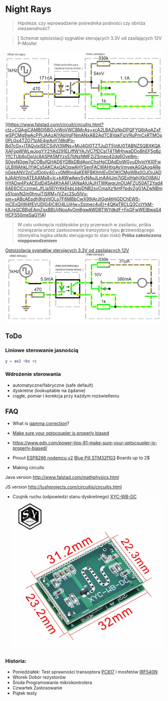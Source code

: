 # Night Rays 
> Hipoteza: czy wprowadzenie pośrednika podności czy obniża niezawodność?


> [ Schemat optoizolacji sygnałów sterujących 3.3V od zasilających 12V P-Mosfet
>
![](docs/circuitP.gif)
](https://www.falstad.com/circuit/circuitjs.html?ctz=CQAgjCAMB0l5BOJyWoVWCBMcAs+xcA2LBAZizNxDPQFYQ6iAoAZxFwSPCMg9wAcPPiJAAzAIYAbVgFNmANxAB2AdTC8VakFizVRuPmCxRTMOs0PLGx4TZO71zAE4giAoY7d6dPo-Bd7cGx+ITAQvlxlSECSdVt3MNs+MjJ4GI0TZTJuDT5VdU0TABNZSQBXKQAXAFopWWLwJogYY2YAd291ELjffWYAJVC7fDCsIT4TMHhwaDDoBhEF5gBzYfCTUb6oDpUc8ASPA5MYzsS7bNzNMF2iZSmeo42ds6Ove8m-S0gyN0gw7gCOBufQHAD6YDBkDBdAonChsHgCDAdDoWGyuDIyjoYKI0FwULBWAhkLIYIACs5AKCAxQAOqwAHYSenFACWAHtigAvVmyekAGQAogARenGekANV2nCufDotjy4G+v0MRm4aKERFBKIhhIEvDIOKICMgWBx0OJOrJADkJAAHVmATEAAMa8+lc+kAWwAwvSyNAyJLmAAjIJm7iGExIHahjXbOjI8AUHYADw4PxACEidD45A4KhAAFUANaAIUAJHTWKwqrJnOUAFZU50AT2Yad46AE6CICczmwLJfLla5ElYrKkEkbLbbjDNB2svCmaXz1kHFfpdvZgG1AZwNBms51cpvN2m0hnuiTlSRM+lVZxc2Su5lVu-sm+sABcAEpdh9tgVtlOLo7F6MBbCwX99jArJtGgl4tHiGDChEW5-mCExQIiW4fEVUDlG4IC8O4LUjHw+Dzmec4vEI+4QKeTRCLQ3CcIYkM-k8JgQCBBgEAmZgxBBUjiNosAyOmBgwAWDBTWYdkdF+FpGFwWEIBwaS4HCFS50meSaGYIA)
>
> W celu uniknięcia rozbłysków przy przerwach w zasilaniu, próba rozwiązania przez zastosowanie tranzystora typu **p**rzewodzącego (domyślna logika układu sterującego to stan niski) **Próba zakończona nieppowodzeniem**

[ Optoizolacja sygnałów sterujących 3.3V od zasilających 12V
![](docs/circuit.gif) 
](https://www.falstad.com/circuit/circuitjs.html?ctz=CQAgjCAMB0l5BOJyWoVWCBMcAs+xcA2LBAZizNxF0hAFYayAoAZxoSPCLvwA5udISABmAQwA2rAKbMAbiADsfamB5KVILFmrDa4LFCMx6zWooZhDauvStad4ZgCcQRPgO3US1L0bDwLpbW2DS4AmChvIqQQT7g9u4R9nRkZPCxaoaKZFw2GqrqhgAm0uIArhIALgC0EtLF4E0QMFbMAO5ujpGG8X6xIm76YIpcRIrWoyCcWhiQWMwASmER6vwGAnTW8ODQEdCMQgfMAOYr4KHr-R1KuQm9HvdQN0mCt3nqYC8TFw8RUS9Hn4JltHLFaGQ3JBViA+HAhv4sAB9MBIyBI+gUXAINGweAIMD0ehYHK4MiKei4vhopHIqxIshIgAKzkAoIDFAA6rAAdmIucUAJYAe2KAC8BdIuQAZACiABEuVYuQA1G7Yj62ez5L4QmjwtTBWHCNQoml8HhkSlEXHzSnounWxkAOTEAAcBYBMQAAxhKuaKuQBbADCXLI0DIKuYACNDVh6FxaIYkM8Y8TPI56ATwBRngAPPWQhC8eh0cg0JQgACqAGtAEKAYk5rFYVWkznKACtWV6AJ7MfM8AR8CxEegCIvliw1+uN0ViVgCiRiTs9vsMOMJYfzbO8CtThtc11CwDagM4GtyBV7RV3uxyOdy-WJyuJeVyqs5RdIfXym2+hS-WAAXAAlDcIIONQyi+GCLzdOo8RgPYCydDkeT2JBTyxMhmgIdk2HqJhUL-L03QAp08Fwd0UwEfBUxEMMVGAkRbhAtBZE-Pkrz5NR0JvORQjRoRWjxkajAIJszBCrCTSatoWhHC0swCCwkndEY9C4JiEA4HMcCRJp65aVo1AsEAA)


## ToDo

### Liniowe sterowanie jasnością
```m
y = ax2 +bx +c
```

### Wdrożenie sterowania
- automatyczne/fabryczne (safe default)
- dyskretne (lookuptable na żądanie)
- ciągłe, pomiar i korekcja przy każdym rozświetleniu

## FAQ

- What is [gamma correction](docs/led-tricks-gamma-correction.pdf)?
- [ Make sure your optocoupler is properly biased](https://www.edn.com/power-tips-81-make-sure-your-optocoupler-is-properly-biased/)

- https://www.edn.com/power-tips-81-make-sure-your-optocoupler-is-properly-biased/
- Pinout 
[ESP8266 nodemcu v2](docs/esp8266-nodemcu-dev-kit-v2-pins.png)
[Blue Pill STM32f103](docs\stm32f103c8t6_pinout_voltage01.png)
Boards up to 2$
- Making circuits
  
Java version
http://www.falstad.com/mathphysics.html

JS version
http://lushprojects.com/circuitjs/circuitjs.html

- Czujnik ruchu (odpowiedzi stanu dyskretnego) [XYC-WB-DC](https://pl.aliexpress.com/item/4000027303600.html?src=google&albch=shopping&acnt=494-037-6276&isdl=y&slnk=&plac=&mtctp=&albbt=Gploogle_7_shopping&aff_atform=google&aff_short_key=UneMJZVf&&albagn=888888&albcp=6459787116&albag=77066918093&trgt=883147839979&crea=pl4000027303600&netw=u&device=c&albpg=883147839979&albpd=pl4000027303600&gclid=CjwKCAiAtK79BRAIEiwA4OskBg9nx7xN_k1haTV1RzlB2w8ldtXYYG0JT0f7hNuDv45lhu8bPN5QYRoC15UQAvD_BwE&gclsrc=aw.ds)
![XYC-WB-DC](docs/XYC-WB-DC.webp)

### Historia:
- Poniedziałek: Test sprawności transoptora [PC817](docs/PC817.pdf) i mosfetów [IRF540N](docs/irf540n.pdf)
- Wtorek  Dobór rezystorów
- Środa Programowanie mikrokontrolera
- Czwartek Zastosowanie
- Piątek testy
